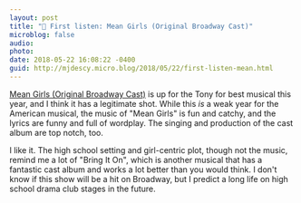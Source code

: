 ```yaml
---
layout: post
title: "🎵 First listen: Mean Girls (Original Broadway Cast)"
microblog: false
audio: 
photo: 
date: 2018-05-22 16:08:22 -0400
guid: http://mjdescy.micro.blog/2018/05/22/first-listen-mean.html
---
```

[Mean Girls (Original Broadway Cast)](https://itunes.apple.com/us/album/mean-girls-original-broadway-cast-recording/1372106911) is up for the Tony for best musical this year, and I think it has a legitimate shot. While this _is_ a weak year for the American musical, the music of "Mean Girls" is fun and catchy, and the lyrics are funny and full of wordplay. The singing and production of the cast album are top notch, too.

I like it. The high school setting and girl-centric plot, though not the music, remind me a lot of "Bring It On", which is another musical that has a fantastic cast album and works a lot better than you would think. I don't know if this show will be a hit on Broadway, but I predict a long life on high school drama club stages in the future.
